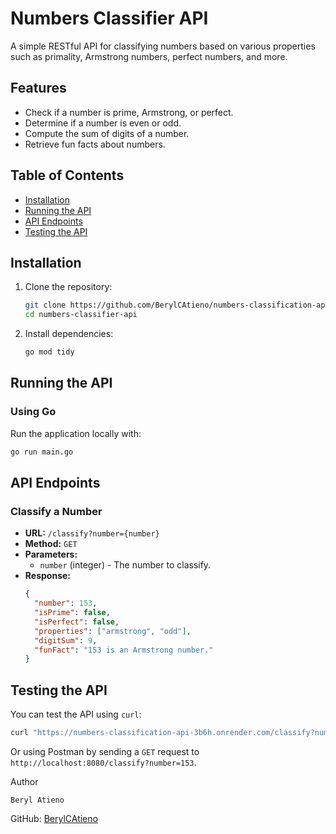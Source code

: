 # Numbers Classifier API

A simple RESTful API for classifying numbers based on various properties such as primality, Armstrong numbers, perfect numbers, and more.

## Features
- Check if a number is prime, Armstrong, or perfect.
- Determine if a number is even or odd.
- Compute the sum of digits of a number.
- Retrieve fun facts about numbers.

## Table of Contents
- [Installation](#installation)
- [Running the API](#running-the-api)
- [API Endpoints](#api-endpoints)
- [Testing the API](#testing-the-api)

## Installation
1. Clone the repository:
   ```sh
   git clone https://github.com/BerylCAtieno/numbers-classification-api.git
   cd numbers-classifier-api
   ```
2. Install dependencies:
   ```sh
   go mod tidy
   ```

## Running the API
### Using Go
Run the application locally with:
```sh
go run main.go
```

## API Endpoints
### Classify a Number
- **URL:** `/classify?number={number}`
- **Method:** `GET`
- **Parameters:**
  - `number` (integer) - The number to classify.
- **Response:**
  ```json
  {
    "number": 153,
    "isPrime": false,
    "isPerfect": false,
    "properties": ["armstrong", "odd"],
    "digitSum": 9,
    "funFact": "153 is an Armstrong number."
  }
  ```

## Testing the API
You can test the API using `curl`:
```sh
curl "https://numbers-classification-api-3b6h.onrender.com/classify?number=153"
```
Or using Postman by sending a `GET` request to `http://localhost:8080/classify?number=153`.


Author

`Beryl Atieno`

GitHub: [BerylCAtieno](https://github.com/BerylCAtieno)